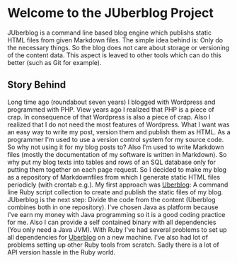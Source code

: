 # Welcome to the JUberblog Project

JUberblog is a command line based blog engine which publishs static HTML files from given
Markdown files. The simple idea behind is: Only do the necessary things. So the blog does
not care about storage or versioning of the content data. This aspect is leaved to other
tools which can do this better (such as Git for example).

## Story Behind

Long time ago (roundabout seven years) I blogged with Wordpress and programmed with PHP. View years ago I
realized that PHP is a piece of crap. In consequence of that Wordpress is also a piece of crap. Also I
realized that I do not need the most features of Wordpress. What I want was an easy way to write my post,
version them and publish them as HTML. As a programmer I'm used to use a version control system for my source
code. So why not using it for my blog posts to? Also I'm used to write Markdown files (mostly the documentation
of my software is written in Markdown). So why put my blog texts into tables and rows of an SQL database only
for putting them together on each page request. So I decided to make my blog as a repository of Markdownfiles
from which I generate static HTML files periodicly (with crontab e.g.). My first approach was [Uberblog][1]:
A command line Ruby script collection to create and publish the static files of my blog. JUberblog is the next
step: Divide the code from the content (Uberblog combines both in one repository). I've chosen Java as platform
because I've earn my money with Java programming so it is a good coding practice for me. Also I can provide a
self contained binary with all dependencies (You only need a Java JVM). With Ruby I've had several problems to
set up all dependencies for [Uberblog][1] on a new machine. I've also had lot of problems setting up other
Ruby tools from scratch. Sadly there is a lot of API version hassle in the Ruby world.

[1]: https://github.com/Weltraumschaf/uberblog
